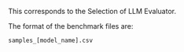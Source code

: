 This corresponds to the Selection of LLM Evaluator.

The format of the benchmark files are:

`samples_[model_name].csv`